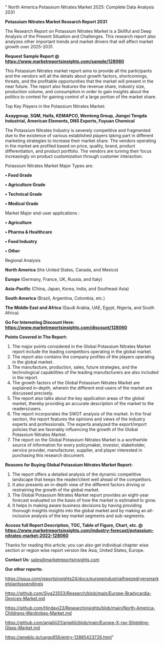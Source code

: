 " North America Potassium Nitrates Market 2025: Complete Data Analysis 2031

<strong>Potassium Nitrates Market Research Report 2031</strong>

The Research Report on Potassium Nitrates Market is a Skillful and Deep Analysis of the Present Situation and Challenges. This research report also analyzes other important trends and market drivers that will affect market growth over 2025-2031.

<strong>Request Sample Report @ <a href=https://www.marketreportsinsights.com/sample/128060>https://www.marketreportsinsights.com/sample/128060</a></strong>

This Potassium Nitrates market report aims to provide all the participants and the vendors will all the details about growth factors, shortcomings, threats, and the profitable opportunities that the market will present in the near future. The report also features the revenue share, industry size, production volume, and consumption in order to gain insights about the politics to contest for gaining control of a large portion of the market share.

Top Key Players in the Potassium Nitrates Market:

<strong>Axaygroup, SQM, Haifa, KEMAPCO, Wentong Group, Jiangxi Tengda Industrial, American Elements, DNS Exports, Fuyuan Chemical</strong>

The Potassium Nitrates Industry is severely competitive and fragmented due to the existence of various established players taking part in different marketing strategies to increase their market share. The vendors operating in the market are profiled based on price, quality, brand, product differentiation, and product portfolio. The vendors are turning their focus increasingly on product customization through customer interaction.

Potassium Nitrates Market Major Types are:

<strong>• Food Grade

• Agriculture Grade

• Technical Grade

• Medical Grade</strong>

Market Major end-user applications :

<strong>• Agriculture

• Pharma & Healthcare

• Food Industry

• Other</strong>

Regional Analysis

</u><strong><b>North America</b></strong> (the United States, Canada, and Mexico)

<strong><b>Europe </b></strong>(Germany, France, UK, Russia, and Italy)

<strong><b>Asia-Pacific</b></strong> (China, Japan, Korea, India, and Southeast Asia)

<strong><b>South America</b></strong> (Brazil, Argentina, Colombia, etc.)

<strong><b>The Middle East and Africa</b></strong> (Saudi Arabia, UAE, Egypt, Nigeria, and South Africa)

<strong>Go For Interesting Discount Here: <a href=https://www.marketreportsinsights.com/discount/128060>https://www.marketreportsinsights.com/discount/128060</a></strong>

<strong>Points Covered in The Report:</strong>
<ol>
  <li>The major points considered in the Global Potassium Nitrates Market report include the leading competitors operating in the global market.</li>
  <li>The report also contains the company profiles of the players operating in the global market.</li>
  <li>The manufacture, production, sales, future strategies, and the technological capabilities of the leading manufacturers are also included in the report.</li>
  <li>The growth factors of the Global Potassium Nitrates Market are explained in-depth, wherein the different end-users of the market are discussed precisely.</li>
  <li>The report also talks about the key application areas of the global market, thereby providing an accurate description of the market to the readers/users.</li>
  <li>The report incorporates the SWOT analysis of the market. In the final section, the report features the opinions and views of the industry experts and professionals. The experts analyzed the export/import policies that are favorably influencing the growth of the Global Potassium Nitrates Market.</li>
  <li>The report on the Global Potassium Nitrates Market is a worthwhile source of information for every policymaker, investor, stakeholder, service provider, manufacturer, supplier, and player interested in purchasing this research document.</li>
</ol>
<strong>Reasons for Buying Global Potassium Nitrates Market Report:</strong>

<ol>
  <li>The report offers a detailed analysis of the dynamic competitive landscape that keeps the reader/client well ahead of the competitors.</li>
  <li>It also presents an in-depth view of the different factors driving or restraining the growth of the global market.</li>
  <li>The Global Potassium Nitrates Market report provides an eight-year forecast evaluated on the basis of how the market is estimated to grow.</li>
  <li>It helps in making aware business decisions by having providing thorough insights insights into the global market and by making an all-inclusive analysis of the key market segments and sub-segments.</li>
</ol>
<strong>Access full Report Description, TOC, Table of Figure, Chart, etc. @ <a href=https://www.marketreportsinsights.com/industry-forecast/potassium-nitrates-market-2022-128060>https://www.marketreportsinsights.com/industry-forecast/potassium-nitrates-market-2022-128060</a></strong>


Thanks for reading this article; you can also get individual chapter wise section or region wise report version like Asia, United States, Europe.

<strong>Contact Us:</strong>
sales@marketreportsinsights.com

<strong>Our other reports:</strong>

<a href=https://issuu.com/reportsinsights24/docs/europeindustrialfreezedryersmarketgiantsspendingis>https://issuu.com/reportsinsights24/docs/europeindustrialfreezedryersmarketgiantsspendingis</a>

<a href=https://github.com/Siya23553/Research/blob/main/Europe-Bradycardia-Devices-Market.md>https://github.com/Siya23553/Research/blob/main/Europe-Bradycardia-Devices-Market.md</a>

<a href=https://github.com/Hindavi23/Researchinsights/blob/main/North-America-Childrens-Wardrobes-Market.md>https://github.com/Hindavi23/Researchinsights/blob/main/North-America-Childrens-Wardrobes-Market.md</a>

<a href=https://github.com/anjaliiii21/anjaliiii/blob/main/Europe-X-ray-Shielding-Glass-Market.md>https://github.com/anjaliiii21/anjaliiii/blob/main/Europe-X-ray-Shielding-Glass-Market.md</a>

<a href=https://ameblo.jp/cargo656/entry-12885423726.html>https://ameblo.jp/cargo656/entry-12885423726.html</a>"
